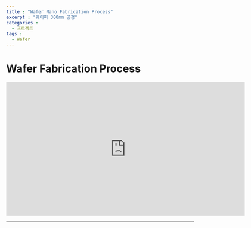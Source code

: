 ```yaml
---
title : "Wafer Nano Fabrication Process"
excerpt : "웨이퍼 300mm 공정"
categories :
  - 프로젝트
tags :
  - Wafer
---
```


# Wafer Fabrication Process

<iframe width="640" height="360" src="https://www.youtube.com/embed/AcDn4bvW5IU" frameborder="0" allow="accelerometer; autoplay; encrypted-media; gyroscope; picture-in-picture" allowfullscreen></iframe>

---
